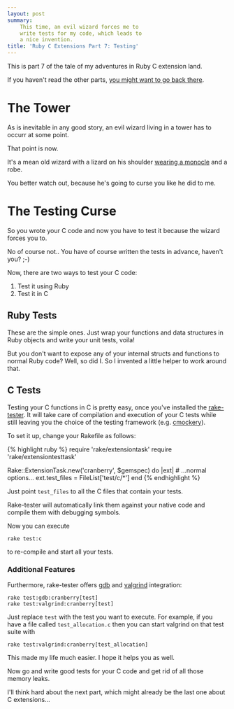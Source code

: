 ```yaml
---
layout: post
summary:
    This time, an evil wizard forces me to
    write tests for my code, which leads to
    a nice invention.
title: 'Ruby C Extensions Part 7: Testing'
---
```


This is part 7 of the tale of my adventures
in Ruby C extension land.

If you haven't read the other parts,
[you might want to go back there][part1].


# The Tower #

As is inevitable in any good story, an evil wizard
living in a tower has to occurr at some point.

That point is now.

It's a mean old wizard with a lizard on his shoulder
[wearing a monocle][urealms] and a robe.

You better watch out, because he's going to curse you
like he did to me.


# The Testing Curse #

So you wrote your C code and now you have to test it
because the wizard forces you to.

No of course not.. You have of course written the tests
in advance, haven't you? ;-)

Now, there are two ways to test your C code:

1.  Test it using Ruby
2.  Test it in C


## Ruby Tests ##

These are the simple ones. Just wrap your functions
and data structures in Ruby objects and write your
unit tests, voila!

But you don't want to expose any of your internal
structs and functions to normal Ruby code? Well,
so did I. So I invented a little helper to work
around that.


## C Tests ##

Testing your C functions in C is pretty easy, once
you've installed the [rake-tester][]. It will take
care of compilation and execution of your C tests
while still leaving you the choice of the testing
framework (e.g. [cmockery][]).

To set it up, change your Rakefile as follows:

{% highlight ruby %}
require 'rake/extensiontask'
require 'rake/extensiontesttask'

Rake::ExtensionTask.new('cranberry', $gemspec) do |ext|
    # ...normal options...
    ext.test_files = FileList['test/c/*']
end
{% endhighlight %}

Just point ` test_files ` to all the C files that
contain your tests.

Rake-tester will automatically link them against
your native code and compile them with debugging
symbols.

Now you can execute

    rake test:c

to re-compile and start all your tests.


### Additional Features ###

Furthermore, rake-tester offers [gdb][] and
[valgrind][] integration:

    rake test:gdb:cranberry[test]
    rake test:valgrind:cranberry[test]

Just replace ` test ` with the test you want
to execute. For example, if you have a file
called ` test_allocation.c ` then you can
start valgrind on that test suite with

    rake test:valgrind:cranberry[test_allocation]

This made my life much easier. I hope it helps
you as well.

Now go and write good tests for your C code
and get rid of all those memory leaks.

I'll think hard about the next part, which
might already be the last one about C extensions...


[part1]:        ../../18/ruby-c-extension                                       "Part 1 of this series"
[urealms]:      http://www.escapistmagazine.com/videos/view/unforgotten-realms  "It's a well known fact that all wizards wear monocles."
[rake-tester]:  http://www.github.com/karottenreibe/rake-tester                 "Tests your C code using a C testing framework"
[cmockery]:     http://code.google.com/p/cmockery/                              "Testing framework for C"
[gdb]:          http://www.gnu.org/software/gdb/                                "Debugging C code is like touching a hot plate: It hurts!"
[valgrind]:     http://valgrind.org/                                            "The greatest invention since sliced pointers...ah...I mean bread."

